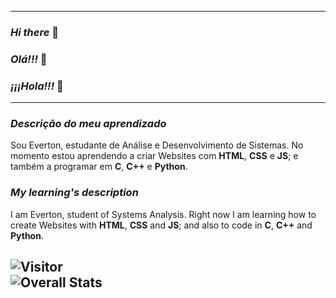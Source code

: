 ---------------------------

### _Hi there_ 👋
### _Olá!!!_ 👋
### _¡¡¡Hola!!!_ 👋

---------------------------

### _Descrição do meu aprendizado_

Sou Everton, estudante de Análise e Desenvolvimento de
Sistemas. No momento estou aprendendo a criar Websites
com **HTML**, **CSS** e **JS**; e também a programar em **C**, **C++** e 
**Python**.
### _My learning's description_

I am Everton, student of Systems Analysis. Right now I 
am learning how to create Websites with **HTML**, **CSS**
and **JS**; and also to code in **C**, **C++** and **Python**.

![Visitor](https://visitor-badge.laobi.icu/badge?page_id=studTon.studTon)\
![Overall Stats](https://github-readme-stats.vercel.app/api?username=studTon&count_private=false&show_icons=true&hide=)
---------------------------
